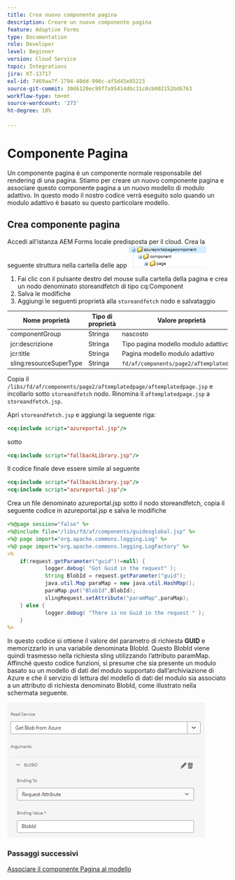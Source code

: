```yaml
---
title: Crea nuovo componente pagina
description: Creare un nuovo componente pagina
feature: Adaptive Forms
type: Documentation
role: Developer
level: Beginner
version: Cloud Service
topic: Integrations
jira: KT-13717
exl-id: 7469aa7f-1794-40dd-990c-af5d45e85223
source-git-commit: 30d6120ec99f7a95414dbc31c0cb002152bd6763
workflow-type: tm+mt
source-wordcount: '273'
ht-degree: 10%

---
```


# Componente Pagina 

Un componente pagina è un componente normale responsabile del rendering di una pagina. Stiamo per creare un nuovo componente pagina e associare questo componente pagina a un nuovo modello di modulo adattivo. In questo modo il nostro codice verrà eseguito solo quando un modulo adattivo è basato su questo particolare modello.

## Crea componente pagina

Accedi all’istanza AEM Forms locale predisposta per il cloud. Crea la seguente struttura nella cartella delle app
![page-component](./assets/page-component1.png)

1. Fai clic con il pulsante destro del mouse sulla cartella della pagina e crea un nodo denominato storeandfetch di tipo cq:Component
1. Salva le modifiche
1. Aggiungi le seguenti proprietà alla `storeandfetch` nodo e salvataggio

| **Nome proprietà** | **Tipo di proprietà** | **Valore proprietà** |
|-------------------------|-------------------|----------------------------------------|
| componentGroup | Stringa | nascosto |
| jcr:descrizione | Stringa | Tipo pagina modello modulo adattivo |
| jcr:title | Stringa | Pagina modello modulo adattivo |
| sling:resourceSuperType | Stringa | `fd/af/components/page2/aftemplatedpage` |

Copia il `/libs/fd/af/components/page2/aftemplatedpage/aftemplatedpage.jsp` e incollarlo sotto `storeandfetch` nodo. Rinomina il `aftemplatedpage.jsp` a `storeandfetch.jsp`.

Apri `storeandfetch.jsp` e aggiungi la seguente riga:

```jsp
<cq:include script="azureportal.jsp"/>
```

sotto

```jsp
<cq:include script="fallbackLibrary.jsp"/>
```

Il codice finale deve essere simile al seguente

```jsp
<cq:include script="fallbackLibrary.jsp"/>
<cq:include script="azureportal.jsp"/>
```

Crea un file denominato azureportal.jsp sotto il nodo storeandfetch, copia il seguente codice in azureportal.jsp e salva le modifiche

```jsp
<%@page session="false" %>
<%@include file="/libs/fd/af/components/guidesglobal.jsp" %>
<%@ page import="org.apache.commons.logging.Log" %>
<%@ page import="org.apache.commons.logging.LogFactory" %>
<%
    if(request.getParameter("guid")!=null) {
            logger.debug( "Got Guid in the request" );
            String BlobId = request.getParameter("guid");
            java.util.Map paraMap = new java.util.HashMap();
            paraMap.put("BlobId",BlobId);
            slingRequest.setAttribute("paramMap",paraMap);
    } else {
            logger.debug( "There is no Guid in the request " );
    }            
%>
```

In questo codice si ottiene il valore del parametro di richiesta **GUID** e memorizzarlo in una variabile denominata BlobId. Questo BlobId viene quindi trasmesso nella richiesta sling utilizzando l’attributo paramMap. Affinché questo codice funzioni, si presume che sia presente un modulo basato su un modello di dati del modulo supportato dall’archiviazione di Azure e che il servizio di lettura del modello di dati del modulo sia associato a un attributo di richiesta denominato BlobId, come illustrato nella schermata seguente.

![fdm-request-attribute](./assets/fdm-request-attribute.png)

### Passaggi successivi

[Associare il componente Pagina al modello](./associate-page-component.md)
